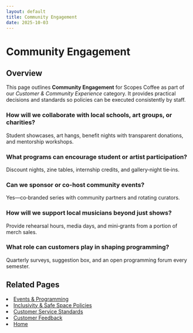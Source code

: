 ```yaml
---
layout: default
title: Community Engagement
date: 2025-10-03
---
```


# Community Engagement

## Overview
This page outlines **Community Engagement** for Scopes Coffee as part of our _Customer & Community Experience_ category. It provides practical decisions and standards so policies can be executed consistently by staff.

### How will we collaborate with local schools, art groups, or charities?
Student showcases, art hangs, benefit nights with transparent donations, and mentorship workshops.

### What programs can encourage student or artist participation?
Discount nights, zine tables, internship credits, and gallery‑night tie‑ins.

### Can we sponsor or co-host community events?
Yes—co‑branded series with community partners and rotating curators.

### How will we support local musicians beyond just shows?
Provide rehearsal hours, media days, and mini‑grants from a portion of merch sales.

### What role can customers play in shaping programming?
Quarterly surveys, suggestion box, and an open programming forum every semester.

## Related Pages
<li><a href="events.md">Events &amp; Programming</a></li>
<li><a href="policies.md">Inclusivity &amp; Safe Space Policies</a></li>
<li><a href="standards.md">Customer Service Standards</a></li>
<li><a href="surveys.md">Customer Feedback</a></li>
<li><a href="index.html">Home</a></li>